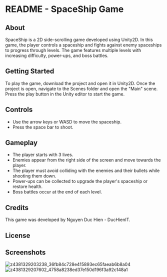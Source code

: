 # README - SpaceShip Game

## About
SpaceShip is a 2D side-scrolling game developed using Unity2D. In this game, the player controls a spaceship and fights against enemy spaceships to progress through levels. The game features multiple levels with increasing difficulty, power-ups, and boss battles.

## Getting Started
To play the game, download the project and open it in Unity2D. Once the project is open, navigate to the Scenes folder and open the "Main" scene. Press the play button in the Unity editor to start the game.

## Controls
- Use the arrow keys or WASD to move the spaceship.
- Press the space bar to shoot.

## Gameplay
- The player starts with 3 lives.
- Enemies appear from the right side of the screen and move towards the player.
- The player must avoid colliding with the enemies and their bullets while shooting them down.
- Power-ups can be collected to upgrade the player's spaceship or restore health.
- Boss battles occur at the end of each level.

## Credits
This game was developed by Nguyen Duc Hien - DucHienIT. 

## License

## Screenshots

![z4381329203238_36fb84c728e415893ec65faeab6b8a04](https://github.com/DucHienIT/Game_Space_Ship/assets/88640081/5e833163-83ab-40b0-a8cf-399a920801c4)
![z4381329207602_4758a8238ed37e150d196f3a92c148a1](https://github.com/DucHienIT/Game_Space_Ship/assets/88640081/eec70f6a-ca88-4457-a304-dbe32490e04d)
